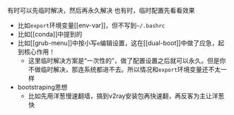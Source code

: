有时可以先临时解决，然后再永久解决
也有时，临时配置先看看效果
- 比如`export`环境变量[[env-var]]，但不写到`~/.bashrc`
- 比如[[conda]]中提到的
- 比如[[grub-menu]]中按小写`e`编辑设置，这在[[dual-boot]]中做了应急，起到核心作用！
  - 这里临时解决方案是“一次性的”，做了配置设置之后就可以永久。但是你不做临时解决，那连系统都进不去。所以情况和`export`环境变量还不太一样
- bootstraping思想
  - 比如先用洋葱慢速翻墙，搞到v2ray安装包再快速翻，再反客为主让洋葱快